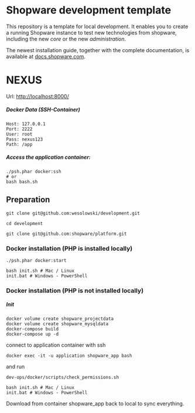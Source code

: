 # Shopware development template

This repository is a template for local development. It enables you to create a running Shopware instance to test new technologies from shopware, including the new *core* or the new *administration*.

The newest installation guide, together with the complete documentation, is available at
[docs.shopware.com](https://docs.shopware.com/en/shopware-platform-en/getting-started).

# NEXUS

Url: <http://localhost:8000/>

##### Docker Data (SSH-Container)

```
Host: 127.0.0.1
Port: 2222
User: root
Pass: nexus123
Path: /app
```

##### Access the application container:

```
./psh.phar docker:ssh
# or
bash bash.sh
```


## Preparation

```
git clone git@github.com:wesolowski/development.git

cd development

git clone git@github.com:shopware/platform.git
```


### Docker installation (PHP is installed locally)

```
./psh.phar docker:start

bash init.sh # Mac / Linux
init.bat # Windows - PowerShell
```



### Docker installation (PHP is not installed locally)

##### Init
```
docker volume create shopware_projectdata
docker volume create shopware_mysqldata
docker-compose build 
docker-compose up -d
```

connect to application container with ssh 

```
docker exec -it -u application shopware_app bash
```
and run
```
dev-ops/docker/scripts/check_permissions.sh
```

```
bash init.sh # Mac / Linux
init.bat # Windows - PowerShell
```


Download from container shopware_app back to local to sync everything.

